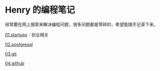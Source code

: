 # Henry 的编程笔记

经常要在网上搜索来解决编程问题，很多问题都是零碎的，希望能随手记录下来。

[01.startups](01.startups) - 创业相关

[02.postgresql](02.postgresql)

[03.git](03.git)

[04.github](04.github)



